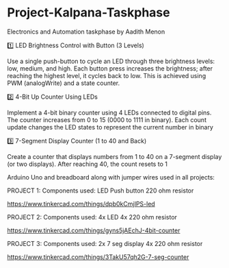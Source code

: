 # Project-Kalpana-Taskphase
Electronics and Automation taskphase by Aadith Menon

1️⃣ LED Brightness Control with Button (3 Levels)

Use a single push-button to cycle an LED through three brightness levels: low, medium, and high. Each button press increases the brightness; after reaching the highest level, it cycles back to low. This is achieved using PWM (analogWrite) and a state counter.



2️⃣ 4-Bit Up Counter Using LEDs

Implement a 4-bit binary counter using 4 LEDs connected to digital pins. The counter increases from 0 to 15 (0000 to 1111 in binary). Each count update changes the LED states to represent the current number in binary



3️⃣ 7-Segment Display Counter (1 to 40 and Back)

Create a counter that displays numbers from 1 to 40 on a 7-segment display (or two displays). After reaching 40, the count resets to 1

 Arduino Uno and breadboard along with jumper wires used in all projects:
 
PROJECT 1:
Components used:
LED
Push button
220 ohm resistor

https://www.tinkercad.com/things/dpb0kCmjIPS-led


PROJECT 2:
Components used:
4x LED
4x 220 ohm resistor

https://www.tinkercad.com/things/gyns5jAEchJ-4bit-counter


PROJECT 3:
Components used:
2x 7 seg display
4x 220 ohm resistor

https://www.tinkercad.com/things/3TakU57qh2G-7-seg-counter
